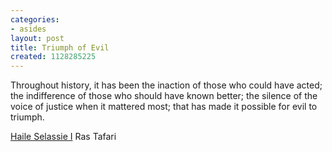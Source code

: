 ```yaml
---
categories:
- asides
layout: post
title: Triumph of Evil
created: 1128285225
---
```

Throughout history, it has been the inaction of those who could have acted; the indifference of those who should have known better; the silence of the voice of justice when it mattered most; that has made it possible for evil to triumph.

<a href="http://www.time.com/time/europe/timetrails/selassie/">Haile Selassie I</a> Ras Tafari
